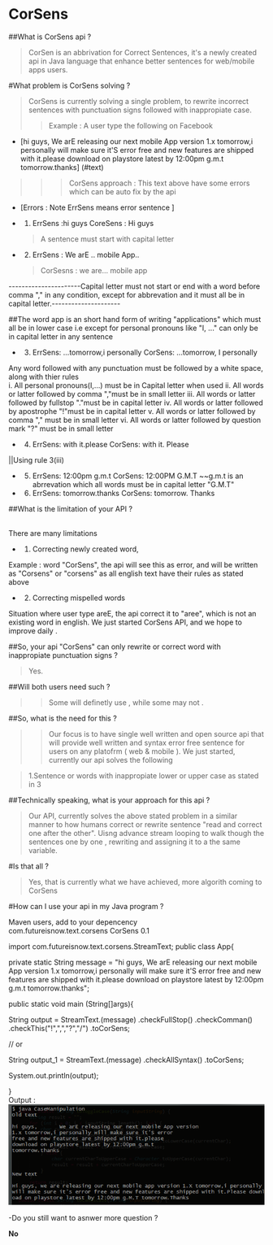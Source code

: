 # CorSens

##What is CorSens api ?
>CorSen is an abbrivation for Correct Sentences, it's a newly created api in Java language that enhance better sentences for web/mobile apps users.

#What problem is CorSens solving ?
>CorSens is currently solving a single problem, to rewrite incorrect sentences with punctuation signs followed with inappropiate case.
>>Example : A user type the following on Facebook

- [hi guys, We arE releasing our next mobile App version 1.x tomorrow,i personally will make sure it'S error
free and new features are shipped with it.please download on playstore latest by 12:00pm g.m.t  tomorrow.thanks] (#text)


>>>CorSens approach : This text above have some errors which can be auto fix by the api

- [Errors : Note ErrSens means error sentence ]

 - 1.  ErrSens :hi guys
       CoreSens : Hi guys
     >A sentence must start with capital letter

- 2. ErrSens : We arE .. mobile App..
   > CorSesns : we are... mobile app

----------------------Capital letter must not start or end with a word  before comma ","  in any condition, except for abbrevation and it must all be in capital letter.---------------------

 ##The word app is an short hand form of  writing "applications" which must all be in lower case i.e  except for personal pronouns like "I, ..."  can only be in capital letter in any sentence


- 3.  ErrSens: ...tomorrow,i personally 
    CorSens: ...tomorrow, I personally

Any word followed with any punctuation must be followed by a white
space, along with thier rules
  <br>
  i. All personal pronouns(I,...) must be in Capital letter
when used
  ii. All words or latter followed by comma ","must be in small letter
  iii. All words or latter followed by fullstop "."must be in capital letter
  iv. All words or latter followed by apostrophe "!"must be in capital letter
  v. All words or latter followed by comma "," must be in small letter
  vi. All words or latter followed by question mark "?" must be in small letter
  </br>
- 4. ErrSens: with it.please
   CorSens: with it. Please

||Using rule 3(iii)

- 5.  ErrSens: 12:00pm g.m.t 
    CorSens: 12:00PM G.M.T
~~g.m.t is an abrrevation which all words must be in capital letter
"G.M.T"


- 6.  ErrSens: tomorrow.thanks
    CorSens: tomorrow. Thanks



##What is the limitation of your API ?

<br>There are many limitations</br> 

- 1. Correcting newly created word,

Example : word "CorSens", the api will see this as error,  and will be written as "Corsens" or "corsens" as all english
text have their rules as stated above

- 2. Correcting mispelled words

Situation where user type areE, the api correct it to "aree", which is not an existing word in english. We just started CorSens API, and we hope to improve daily .


##So, your api "CorSens" can only rewrite or correct word with inappropiate
punctuation signs ?

>Yes.

##Will both users need such ?

>>Some will definetly use , while some may not .

##So, what is the need for this ?

>>Our focus is to have single well written and open source api that will provide well written and syntax error free sentence for users on any platofrm ( web & mobile ). We just started, currently our api solves the following

 >1.Sentence or words with inappropiate lower or upper case as stated in 3


##Technically speaking, what is your approach for this api ?

>Our API, currently solves the above stated problem in a similar manner to
how humans correct or rewrite sentence "read and correct one after the other".
 Uisng advance stream looping to walk though the sentences one by one
, rewriting and assigning it to a the same variable.


#Is that all ?

>Yes, that is currently what we have achieved, more algorith coming to CorSens

#How can I use your api in my Java program ?

Maven users, add to your depencency
<br/>
<dependency>
 <groupId>com.futureisnow.text.corsens</groupId>
 <artifactId>CorSens</artifactId>
 <version>0.1</version>
</dependency>
<br/>

import com.futureisnow.text.corsens.StreamText;
public class App{

private static String message = "hi guys, We arE releasing our next mobile App version
1.x tomorrow,i personally will make sure it'S error
free and new features are shipped with it.please
download on playstore latest by 12:00pm g.m.t 
tomorrow.thanks";

public static void main (String[]args){

String output = StreamText.(message)
                          .checkFullStop()
                          .checkComman()
                          .checkThis("!",",","?","/")
                          .toCorSens;

// or

String output_1 = StreamText.(message)
                          .checkAllSyntax()
                          .toCorSens;


System.out.println(output);

}
<br/>
Output :
<img src="output.png"/>

-Do you still want to asnwer more question ?

<b>No</b>
